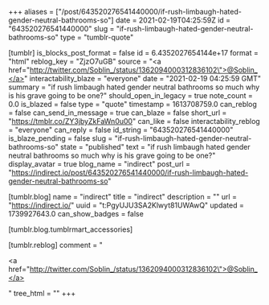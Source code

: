 +++
aliases = ["/post/643520276541440000/if-rush-limbaugh-hated-gender-neutral-bathrooms-so"]
date = 2021-02-19T04:25:59Z
id = "643520276541440000"
slug = "if-rush-limbaugh-hated-gender-neutral-bathrooms-so"
type = "tumblr-quote"

[tumblr]
is_blocks_post_format = false
id = 6.4352027654144e+17
format = "html"
reblog_key = "ZjzO7uGB"
source = "<a href=\"http://twitter.com/Soblin_/status/1362094000312836102\">@Soblin_</a>"
interactability_blaze = "everyone"
date = "2021-02-19 04:25:59 GMT"
summary = "if rush limbaugh hated gender neutral bathrooms so much why is his grave going to be one?"
should_open_in_legacy = true
note_count = 0.0
is_blazed = false
type = "quote"
timestamp = 1613708759.0
can_reblog = false
can_send_in_message = true
can_blaze = false
short_url = "https://tmblr.co/ZY3jbyZkFaWn0u00"
can_like = false
interactability_reblog = "everyone"
can_reply = false
id_string = "643520276541440000"
is_blaze_pending = false
slug = "if-rush-limbaugh-hated-gender-neutral-bathrooms-so"
state = "published"
text = "if rush limbaugh hated gender neutral bathrooms so much why is his grave going to be one?"
display_avatar = true
blog_name = "indirect"
post_url = "https://indirect.io/post/643520276541440000/if-rush-limbaugh-hated-gender-neutral-bathrooms-so"

[tumblr.blog]
name = "indirect"
title = "indirect"
description = ""
url = "https://indirect.io/"
uuid = "t:PgyUJU3SA2Klwyt81UWAwQ"
updated = 1739927643.0
can_show_badges = false

[tumblr.blog.tumblrmart_accessories]

[tumblr.reblog]
comment = "<p><a href=\"http://twitter.com/Soblin_/status/1362094000312836102\">@Soblin_</a></p>"
tree_html = ""
+++
